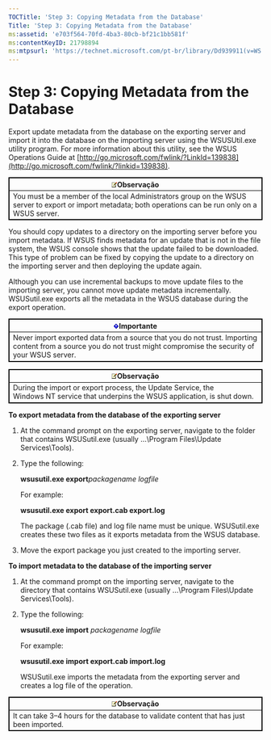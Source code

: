 ```yaml
---
TOCTitle: 'Step 3: Copying Metadata from the Database'
Title: 'Step 3: Copying Metadata from the Database'
ms:assetid: 'e703f564-70fd-4ba3-80cb-bf21c1bb581f'
ms:contentKeyID: 21798894
ms:mtpsurl: 'https://technet.microsoft.com/pt-br/library/Dd939911(v=WS.10)'
---
```


Step 3: Copying Metadata from the Database
==========================================

Export update metadata from the database on the exporting server and import it into the database on the importing server using the WSUSUtil.exe utility program. For more information about this utility, see the WSUS Operations Guide at [http://go.microsoft.com/fwlink/?LinkId=139838](http://go.microsoft.com/fwlink/?linkid=139838).

 
<table style="border:1px solid black;">
<colgroup>
<col width="100%" />
</colgroup>
<thead>
<tr class="header">
<th style="border:1px solid black;" ><img src="images/Dd939911.note(WS.10).gif" />Observação</th>
</tr>
</thead>
<tbody>
<tr class="odd">
<td style="border:1px solid black;">You must be a member of the local Administrators group on the WSUS server to export or import metadata; both operations can be run only on a WSUS server.
</td>
</tr>
</tbody>
</table>
 

You should copy updates to a directory on the importing server before you import metadata. If WSUS finds metadata for an update that is not in the file system, the WSUS console shows that the update failed to be downloaded. This type of problem can be fixed by copying the update to a directory on the importing server and then deploying the update again.

Although you can use incremental backups to move update files to the importing server, you cannot move update metadata incrementally. WSUSutil.exe exports all the metadata in the WSUS database during the export operation.

 
<table style="border:1px solid black;">
<colgroup>
<col width="100%" />
</colgroup>
<thead>
<tr class="header">
<th style="border:1px solid black;" ><img src="images/Dd939911.Important(WS.10).gif" />Importante</th>
</tr>
</thead>
<tbody>
<tr class="odd">
<td style="border:1px solid black;">Never import exported data from a source that you do not trust. Importing content from a source you do not trust might compromise the security of your WSUS server.
</td>
</tr>
</tbody>
</table>
 

 
<table style="border:1px solid black;">
<colgroup>
<col width="100%" />
</colgroup>
<thead>
<tr class="header">
<th style="border:1px solid black;" ><img src="images/Dd939911.note(WS.10).gif" />Observação</th>
</tr>
</thead>
<tbody>
<tr class="odd">
<td style="border:1px solid black;">During the import or export process, the Update Service, the Windows NT service that underpins the WSUS application, is shut down.
</td>
</tr>
</tbody>
</table>
 

**To export metadata from the database of the exporting server**
1.  At the command prompt on the exporting server, navigate to the folder that contains WSUSutil.exe (usually …\\Program Files\\Update Services\\Tools).

2.  Type the following:

    **wsusutil.exe export***packagename logfile*

    For example:

    **wsusutil.exe export export.cab export.log**

    The package (.cab file) and log file name must be unique. WSUSutil.exe creates these two files as it exports metadata from the WSUS database.

3.  Move the export package you just created to the importing server.

**To import metadata to the database of the importing server**
1.  At the command prompt on the importing server, navigate to the directory that contains WSUSutil.exe (usually …\\Program Files\\Update Services\\Tools).

2.  Type the following:

    **wsusutil.exe import** *packagename logfile*

    For example:

    **wsusutil.exe import export.cab import.log**

    WSUSutil.exe imports the metadata from the exporting server and creates a log file of the operation.

 
<table style="border:1px solid black;">
<colgroup>
<col width="100%" />
</colgroup>
<thead>
<tr class="header">
<th style="border:1px solid black;" ><img src="images/Dd939911.note(WS.10).gif" />Observação</th>
</tr>
</thead>
<tbody>
<tr class="odd">
<td style="border:1px solid black;">It can take 3–4 hours for the database to validate content that has just been imported.
</td>
</tr>
</tbody>
</table>
